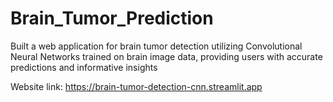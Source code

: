 # Brain_Tumor_Prediction
Built a web application for brain tumor detection utilizing Convolutional Neural Networks trained on brain image data, providing users with accurate predictions and informative insights

Website link: https://brain-tumor-detection-cnn.streamlit.app
